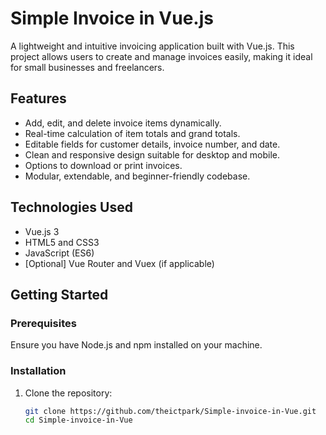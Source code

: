 # Simple Invoice in Vue.js

A lightweight and intuitive invoicing application built with Vue.js. This project allows users to create and manage invoices easily, making it ideal for small businesses and freelancers.

## Features
- Add, edit, and delete invoice items dynamically.
- Real-time calculation of item totals and grand totals.
- Editable fields for customer details, invoice number, and date.
- Clean and responsive design suitable for desktop and mobile.
- Options to download or print invoices.
- Modular, extendable, and beginner-friendly codebase.

## Technologies Used
- Vue.js 3
- HTML5 and CSS3
- JavaScript (ES6)
- [Optional] Vue Router and Vuex (if applicable)

## Getting Started

### Prerequisites
Ensure you have Node.js and npm installed on your machine.

### Installation
1. Clone the repository:
   ```bash
   git clone https://github.com/theictpark/Simple-invoice-in-Vue.git
   cd Simple-invoice-in-Vue
